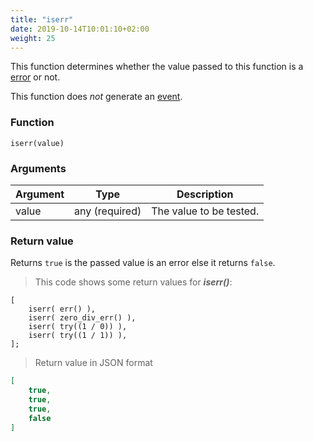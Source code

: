 ```yaml
---
title: "iserr"
date: 2019-10-14T10:01:10+02:00
weight: 25
---
```


This function determines whether the value passed to this function
is a [error](../../data-types/error-type) or not.

This function does *not* generate an [event](../../events).

### Function
`iserr(value)`

### Arguments
Argument | Type | Description
-------- | ---- | -----------
value | any (required) | The value to be tested.

### Return value
Returns `true` is the passed value is an error else it returns `false`.

> This code shows some return values for ***iserr()***:

```
[
    iserr( err() ),
    iserr( zero_div_err() ),
    iserr( try((1 / 0)) ),
    iserr( try((1 / 1)) ),
];
```

> Return value in JSON format

```json
[
    true,
    true,
    true,
    false
]
```
